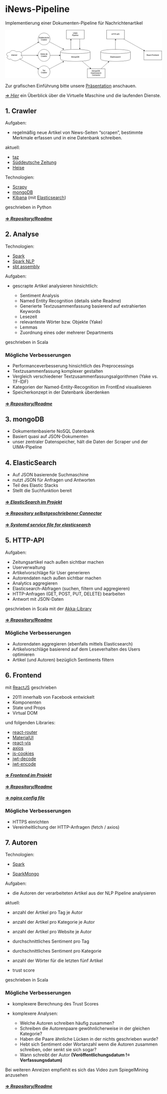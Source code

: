 # iNews-Pipeline

Implementierung einer Dokumenten-Pipeline für Nachrichtenartikel


![alt text](https://github.com/I-News-Pipeline-HTW-Berlin/wiki/blob/master/I%20News.png "Architecture iNews-Pipeline")


Zur grafischen Einführung bitte unsere [Präsentation](https://github.com/I-News-Pipeline-HTW-Berlin/wiki/blob/master/Projektstudium_Praesentation_ws2021.pdf) anschauen.

[=> _Hier_](https://github.com/I-News-Pipeline-HTW-Berlin/wiki/wiki/Sonstiges) ein Überblick über die Virtuelle Maschine und die laufenden Dienste.


## 1. Crawler

Aufgaben: 
- regelmäßig neue Artikel von News-Seiten “scrapen”, bestimmte Merkmale erfassen und in eine Datenbank schreiben.

aktuell: 
- [taz](https://www.taz.de)
- [Süddeutsche Zeitung](https://www.sueddeutsche.de)
- [Heise](https://www.heise.de)

Technologien:
- [Scrapy](https://scrapy.org)
- [mongoDB](https://www.mongodb.com)
- [Kibana](https://www.elastic.co/kibana) (mit [Elasticsearch](https://www.elastic.co/de/elasticsearch))

geschrieben in Python

#### [=> _Repository/Readme_](https://github.com/I-News-Pipeline-HTW-Berlin/crawler)



## 2. Analyse

Technologien:
- [Spark](https://spark.apache.org)
- [Spark NLP](https://nlp.johnsnowlabs.com)
- [sbt assembly](https://github.com/sbt/sbt-assembly)

Aufgaben: 
- gescrapte Artikel analysieren hinsichtlich:

  - Sentiment Analysis
  - Named Entity Recognition (details siehe Readme)
  - Generierte Textzusammenfassung basierend auf extrahierten Keywords
  - Lesezeit 
  - relevanteste Wörter bzw. Objekte (Yake)
  - Lemmas
  - Zuordnung eines oder mehrerer Departments

geschrieben in Scala

### Mögliche Verbesserungen

- Performanceverbesserung hinsichtlich des Preprocessings
- Textzusammenfassung komplexer gestalten
- Vergleich verschiedener Textzusammenfassungsalgorithmen (Yake vs. TF-IDF)
- Kategorien der Named-Entity-Recognition im FrontEnd visualisieren
- Speicherkonzept in der Datenbank überdenken


#### [=> _Repository/Readme_](https://github.com/news-document-pipeline-htw-berlin/Analytics)



## 3. mongoDB

- Dokumentenbasierte NoSQL Datenbank
- Basiert quasi auf JSON-Dokumenten
- unser zentraler Datenspeicher, hält die Daten der Scraper und der UIMA-Pipeline


## 4. ElasticSearch

- Auf JSON basierende Suchmaschine
- nutzt JSON für Anfragen und Antworten
- Teil des Elastic Stacks
- Stellt die Suchfunktion bereit

#### [=> _ElasticSearch im Projekt_](https://github.com/I-News-Pipeline-HTW-Berlin/wiki/wiki/ElasticSearch-&-Kibana)

#### [=> _Repository selbstgeschriebener Connector_](https://github.com/I-News-Pipeline-HTW-Berlin/MongoDB-Elasticsearch-Connector)


#### [=> _Systemd service file for elasticsearch_](https://github.com/I-News-Pipeline-HTW-Berlin/miscellaneous/blob/master/elasticsearch.service)


## 5. HTTP-API

Aufgaben: 
- Zeitungsartikel nach außen sichtbar machen
- Userverwaltung 
- Artikelvorschläge für User generieren
- Autorendaten nach außen sichtbar machen
- Analytics aggregieren
- Elasticsearch-Abfragen (suchen, filtern und aggregieren)
- HTTP-Anfragen (GET, POST, PUT, DELETE) bearbeiten
- Antwort mit JSON-Daten

geschrieben in Scala mit der [Akka-Library](https://akka.io/)

#### [=> _Repository/Readme_](https://github.com/news-document-pipeline-htw-berlin/HTTP-API)

### Mögliche Verbesserungen

- Autorendaten aggregieren (ebenfalls mittels Elasticsearch)
- Artikelvorschläge basierend auf dem Leseverhalten des Users optimieren
- Artikel (und Autoren) bezüglich Sentiments filtern

## 6. Frontend

mit [ReactJS](https://reactjs.org) geschrieben

- 2011 innerhalb von Facebook entwickelt
- Komponenten
- State und Props
- Virtual DOM

und folgenden Libraries:
- [react-router](https://github.com/ReactTraining/react-router)
- [MaterialUI](https://material-ui.com)
- [react-vis](https://uber.github.io/react-vis)
- [axios](https://github.com/axios/axios)
- [js-cookies](https://github.com/js-cookie/js-cookie)
- [jwt-decode](https://github.com/auth0/jwt-decode)
- [jwt-encode](https://www.npmjs.com/package/jwt-encode)

#### [=> _Frontend im Projekt_](https://github.com/I-News-Pipeline-HTW-Berlin/wiki/wiki/Frontend)

#### [=> _Repository/Readme_](https://github.com/news-document-pipeline-htw-berlin/Frontend)

#### [=> _nginx config file_](https://github.com/news-document-pipeline-htw-berlin/miscellaneous/blob/master/default.conf)

### Mögliche Verbesserungen

- HTTPS einrichten 
- Vereinheitlichung der HTTP-Anfragen (fetch / axios)

## 7. Autoren

Technologien:

- [Spark](https://spark.apache.org)

- [SparkMongo](https://docs.mongodb.com/spark-connector/master/scala-api)


Aufgaben: 

- die Autoren der verarbeiteten Artikel aus der NLP Pipeline analysieren



aktuell: 

- anzahl der Artikel pro Tag je Autor 

- anzahl der Artikel pro Kategorie je Autor

- anzahl der Artikel pro Website je Autor

- durchschnittliches Sentiment pro Tag

- durchschnittliches Sentiment pro Kategorie

- anzahl der Wörter für die letzten fünf Artikel

- trust score


geschrieben in Scala

### Mögliche Verbesserungen

- komplexere Berechnung des Trust Scores

- komplexere Analysen:
  - Welche Autoren schreiben häufig zusammen?
  - Schreiben die Autorenpaare gewöhnlicherweise in der gleichen Kategorie?
  - Haben die Paare ähnliche Lücken in der nichts geschrieben wurde? 
  - Hebt sich Sentiment oder Wortanzahl wenn die Autoren zusammen schreiben, oder senkt sie sich sogar?
  - Wann schreibt der Autor **(Veröffentlichungsdatum != Verfassungsdatum)**

Bei weiteren Anreizen empfiehlt es sich das Video zum SpiegelMining anzusehen


#### [=> _Repository/Readme_](https://github.com/news-document-pipeline-htw-berlin/Authors)




